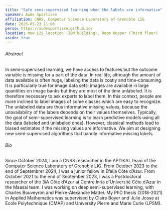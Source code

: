 ```yaml
---
title: "Safe semi-supervised learning when the labels are informative"
speaker: Aude Sportisse
affiliation: CNRS, Computer Science Laboratory of Grenoble LIG
date: 2025-05-23 11:00
perso: https://audesportisse.github.io/
location: new L2S location (IBM building), Room Hopper (Third floor)
aside: true
---
```




###### Abstract
In semi-supervised learning, we have access to features but the outcome variable is missing for a part of the data.
In real life, although the amount of data available is often huge, labeling the data is costly and time-consuming.
It is particularly true for image data sets: images are available in large quantities on image banks but they are most of the time unlabeled.
It is therefore necessary to ask experts to label them.
In this context, people are more inclined to label images of some classes which are easy to recognize.
The unlabeled data are thus informative missing values, because the unavailability of the labels depends on their values themselves.
Typically, the goal of semi-supervised learning is to learn predictive models using all the data (labeled and unlabeled ones).
However, classical methods lead to biased estimates if the missing values are informative.
We aim at designing new semi-supervised algorithms that handle informative missing labels.

###### Bio
Since October 2024, I am a CNRS researcher in the APTIKAL team of the Computer Science Laboratory of Grenoble LIG.
From October 2023 to the end of Septembrer 2024, I was a junior fellow in Efelia Côte d’Azur.
From October 2021 to the end of September 2023, I was a Postdoctoral researcher of the 3iA Côte d’Azur at Centre Inria d’Université Côte d’Azur in the Maasai team.
I was working on deep semi-supervised learning, with Charles Bouveyron and Pierre-Alexandre Mattei.
My PhD thesis (2018-2021) in Applied Mathematics was supervised by Claire Boyer and Julie Josse at Ecole Polytechnique (CMAP) and University Pierre and Marie Curie (LPSM).
